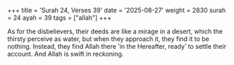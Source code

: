 +++
title = 'Surah 24, Verses 39'
date = '2025-08-27'
weight = 2830
surah = 24
ayah = 39
tags = ["allah"]
+++

As for the disbelievers, their deeds are like a mirage in a desert, which the thirsty perceive as water, but when they approach it, they find it to be nothing. Instead, they find Allah there ˹in the Hereafter, ready˺ to settle their account. And Allah is swift in reckoning.